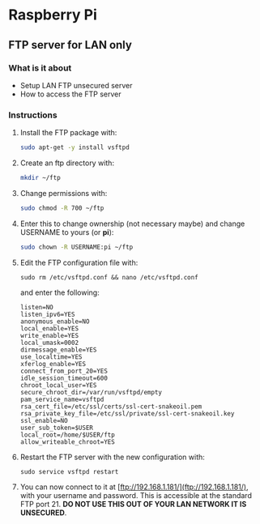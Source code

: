 # Raspberry Pi

## FTP server for LAN only

### What is it about
- Setup LAN FTP unsecured server
- How to access the FTP server

### Instructions
1. Install the FTP package with:

   ```bash
   sudo apt-get -y install vsftpd
   ```
   
2. Create an ftp directory with:
   
   ```bash
   mkdir ~/ftp
   ```
   
3. Change permissions with:

   ```bash
   sudo chmod -R 700 ~/ftp
   ```
   
4. Enter this to change ownership (not necessary maybe) and change USERNAME to yours (or **pi**):

   ```bash
   sudo chown -R USERNAME:pi ~/ftp
   ```
   
5. Edit the FTP configuration file with:

   ```shell
   sudo rm /etc/vsftpd.conf && nano /etc/vsftpd.conf
   ```
   
   and enter the following:
   
   ```shell
   listen=NO
   listen_ipv6=YES
   anonymous_enable=NO
   local_enable=YES
   write_enable=YES
   local_umask=0002
   dirmessage_enable=YES
   use_localtime=YES
   xferlog_enable=YES
   connect_from_port_20=YES
   idle_session_timeout=600
   chroot_local_user=YES
   secure_chroot_dir=/var/run/vsftpd/empty
   pam_service_name=vsftpd
   rsa_cert_file=/etc/ssl/certs/ssl-cert-snakeoil.pem
   rsa_private_key_file=/etc/ssl/private/ssl-cert-snakeoil.key
   ssl_enable=NO
   user_sub_token=$USER
   local_root=/home/$USER/ftp
   allow_writeable_chroot=YES
   ```
   
6. Restart the FTP server with the new configuration with:

   ```shell
   sudo service vsftpd restart
   ```

7. You can now connect to it at [ftp://192.168.1.181/](ftp://192.168.1.181/), 
   with your username and password. This is accessible at the standard FTP port 21.
   **DO NOT USE THIS OUT OF YOUR LAN NETWORK IT IS UNSECURED**.
   
